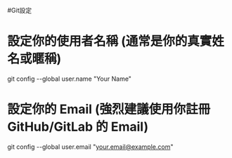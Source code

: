 #Git設定

# 設定你的使用者名稱 (通常是你的真實姓名或暱稱)
git config --global user.name "Your Name"

# 設定你的 Email (強烈建議使用你註冊 GitHub/GitLab 的 Email)
git config --global user.email "your.email@example.com"